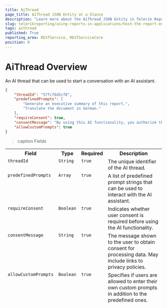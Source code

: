 ```yaml
---
title: AiThread
page_title: AiThread JSON Entity at a Glance
description: "Learn more about the AiThread JSON Entity in Telerik Reporting REST Service and the type and meaning of each field."
slug: telerikreporting/using-reports-in-applications/host-the-report-engine-remotely/telerik-reporting-rest-services/rest-api-reference/json-entities/aithread
tags: aithread
published: True
reporting_area: RESTService, RESTServiceCore
position: 0
---
```


<style>
    table {
        display: grid;
        grid-template-columns: min-content min-content min-content 1fr;
    }

    thead, tbody, tr {
        display: contents;
    }

    th {
        white-space: nowrap;
    }
</style>

# AiThread Overview

An AI thread that can be used to start a conversation with an AI assistant.

````JSON
{
    "threadId": "57fc76d2cf8",
    "predefinedPrompts": [
        "Generate an executive summary of this report.",
        "Translate the document in German."
    ],
    "requireConsent": true,
    "consentMessage": "By using this AI functionality, you authorize the processing of any data you provide, including your prompt, for the purposes of delivering the service to you. Your use of this functionality is governed by the Progress privacy policy, available at: <a href='https://www.progress.com/legal/privacy-policy'>Privacy Policy - Progress</a>",
    "allowCustomPrompts": true
}
````

>caption Fields

| Field | Type | Required | Description |
| ------ | ------ | ------ | ------ |
|`threadId`|`String`|`true`|The unique identifier of the AI thread.|
|`predefinedPrompts`|`Array`|`true`|A list of predefined prompt strings that can be used to interact with the AI assistant.|
|`requireConsent`|`Boolean`|`true`|Indicates whether user consent is required before using the AI functionality.|
|`consentMessage`|`String`|`true`|The message shown to the user to obtain consent for processing data. May include links to privacy policies.|
|`allowCustomPrompts`|`Boolean`|`true`|Specifies if users are allowed to enter their own custom prompts in addition to the predefined ones.|
